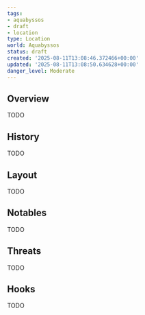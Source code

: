 ```yaml
---
tags:
- aquabyssos
- draft
- location
type: Location
world: Aquabyssos
status: draft
created: '2025-08-11T13:08:46.372466+00:00'
updated: '2025-08-11T13:08:50.634628+00:00'
danger_level: Moderate
---
```



## Overview

TODO
## History

TODO
## Layout

TODO
## Notables

TODO
## Threats

TODO
## Hooks

TODO
